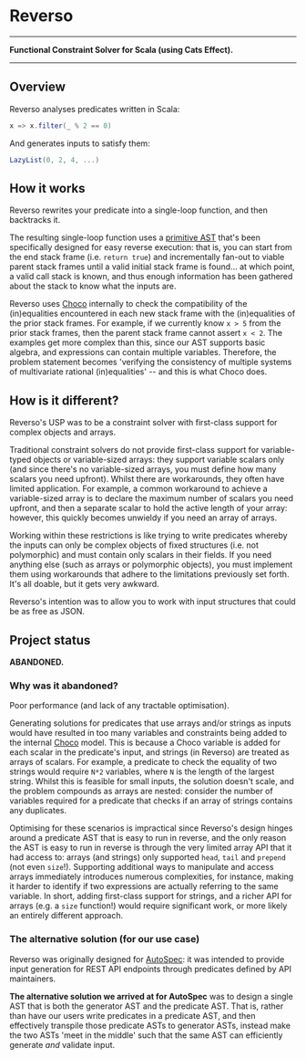 # Reverso

---

**Functional Constraint Solver for Scala (using Cats Effect).**

---

## Overview

Reverso analyses predicates written in Scala:

```scala
x => x.filter(_ % 2 == 0)
```

And generates inputs to satisfy them:

```scala
LazyList(0, 2, 4, ...)
```


## How it works

Reverso rewrites your predicate into a single-loop function, and then backtracks it.

The resulting single-loop function uses a [primitive AST](/src/main/scala/reverso/PredicateAST.scala) that's been
specifically designed for easy reverse execution: that is, you can start from the end stack frame (i.e. `return true`)
and incrementally fan-out to viable parent stack frames until a valid initial stack frame is found... at which point, a
valid call stack is known, and thus enough information has been gathered about the stack to know what the inputs are.

Reverso uses [Choco](https://github.com/chocoteam/choco-solver) internally to check the compatibility of the
(in)equalities encountered in each new stack frame with the (in)equalities of the prior stack frames. For example, if we
currently know `x > 5` from the prior stack frames, then the parent stack frame cannot assert `x < 2`. The examples get
more complex than this, since our AST supports basic algebra, and expressions can contain multiple variables. Therefore,
the problem statement becomes 'verifying the consistency of multiple systems of multivariate rational (in)equalities' --
and this is what Choco does.

## How is it different?

Reverso's USP was to be a constraint solver with first-class support for complex objects and arrays.

Traditional constraint solvers do not provide first-class support for variable-typed objects or variable-sized arrays:
they support variable scalars only (and since there's no variable-sized arrays, you must define how many scalars you
need upfront). Whilst there are workarounds, they often have limited application. For example, a common workaround
to achieve a variable-sized array is to declare the maximum number of scalars you need upfront, and then a separate
scalar to hold the active length of your array: however, this quickly becomes unwieldy if you need an array of arrays.

Working within these restrictions is like trying to write predicates whereby the inputs can only be complex objects of
fixed structures (i.e. not polymorphic) and must contain only scalars in their fields. If you need anything else (such
as arrays or polymorphic objects), you must implement them using workarounds that adhere to the limitations previously
set forth. It's all doable, but it gets very awkward.

Reverso's intention was to allow you to work with input structures that could be as free as JSON.

## Project status

**ABANDONED.**

### Why was it abandoned?

Poor performance (and lack of any tractable optimisation).

Generating solutions for predicates that use arrays and/or strings as inputs would have resulted in too many variables
and constraints being added to the internal [Choco](https://github.com/chocoteam/choco-solver) model. This is because a
Choco variable is added for each scalar in the predicate's input, and strings (in Reverso) are treated as arrays of
scalars. For example, a predicate to check the equality of two strings would require `N*2` variables, where `N` is the
length of the largest string. Whilst this is feasible for small inputs, the solution doesn't scale, and the problem
compounds as arrays are nested: consider the number of variables required for a predicate that checks if an array of
strings contains any duplicates.

Optimising for these scenarios is impractical since Reverso's design hinges around a predicate AST that is easy to run
in reverse, and the only reason the AST is easy to run in reverse is through the very limited array API that it had
access to: arrays (and strings) only supported `head`, `tail` and `prepend` (not even `size`!). Supporting additional
ways to manipulate and access arrays immediately introduces numerous complexities, for instance, making it harder to
identify if two expressions are actually referring to the same variable. In short, adding first-class support for
strings, and a richer API for arrays (e.g. a `size` function!) would require significant work, or more likely an
entirely different approach.

### The alternative solution (for our use case)

Reverso was originally designed for [AutoSpec](https://github.com/autospec): it was intended to provide input generation
for REST API endpoints through predicates defined by API maintainers.

**The alternative solution we arrived at for AutoSpec** was to design a single AST that is both the generator AST and
the predicate AST. That is, rather than have our users write predicates in a predicate AST, and then effectively
transpile those predicate ASTs to generator ASTs, instead make the two ASTs 'meet in the middle' such that the same AST
can efficiently generate _and_ validate input.
